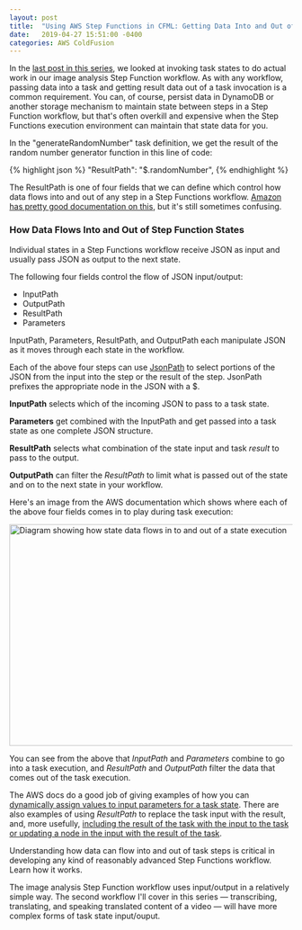 ```yaml
---
layout: post
title:  "Using AWS Step Functions in CFML: Getting Data Into and Out of Step Function States"
date:   2019-04-27 15:51:00 -0400
categories: AWS ColdFusion
---
```


In the [last post in this series](), we looked at invoking task states to do actual work in our image analysis Step Function workflow. As with any workflow, passing data into a task and getting result data out of a task invocation is a common requirement. You can, of course, persist data in DynamoDB or another storage mechanism to maintain state between steps in a Step Function workflow, but that's often overkill and expensive when the Step Functions execution environment can maintain that state data for you.

In the "generateRandomNumber" task definition, we get the result of the random number generator function in this line of code:

{% highlight json %}
"ResultPath": "$.randomNumber",
{% endhighlight %}

The ResultPath is one of four fields that we can define which control how data flows into and out of any step in a Step Functions workflow. [Amazon has pretty good documentation on this](https://docs.aws.amazon.com/step-functions/latest/dg/concepts-input-output-filtering.html), but it's still sometimes confusing.

### How Data Flows Into and Out of Step Function States

Individual states in a Step Functions workflow receive JSON as input and usually pass JSON as output to the next state.

The following four fields control the flow of JSON input/output:

- InputPath
- OutputPath
- ResultPath
- Parameters

InputPath, Parameters, ResultPath, and OutputPath each manipulate JSON as it moves through each state in the workflow.

Each of the above four steps can use [JsonPath](https://github.com/json-path/JsonPath) to select portions of the JSON from the input into the step or the result of the step. JsonPath prefixes the appropriate node in the JSON with a $. 

**InputPath** selects which of the incoming JSON to pass to a task state.

**Parameters** get combined with the InputPath and get passed into a task state as one complete JSON structure.

**ResultPath** selects what combination of the state input and task *result* to pass to the output.

**OutputPath** can filter the *ResultPath* to limit what is passed out of the state and on to the next state in your workflow.

Here's an image from the AWS documentation which shows where each of the above four fields comes in to play during task execution:

<img src="/assets/postImages/stepFuncInputOutputPaths.png" align="center" width="600" height="394" border="0" alt="Diagram showing how state data flows in to and out of a state execution" />

You can see from the above that *InputPath* and *Parameters* combine to go into a task execution, and *ResultPath* and *OutputPath* filter the data that comes out of the task execution.

The AWS docs do a good job of giving examples of how you can [dynamically assign values to input parameters for a task state](https://docs.aws.amazon.com/step-functions/latest/dg/input-output-inputpath-params.html). There are also examples of using *ResultPath* to replace the task input with the result, and, more usefully, [including the result of the task with the input to the task or updating a node in the input with the result of the task](https://docs.aws.amazon.com/step-functions/latest/dg/input-output-resultpath.html).

Understanding how data can flow into and out of task steps is critical in developing any kind of reasonably advanced Step Functions workflow. Learn how it works. 

The image analysis Step Function workflow uses input/output in a relatively simple way. The second workflow I'll cover in this series &mdash; transcribing, translating, and speaking translated content of a video &mdash; will have more complex forms of task state input/ouput.